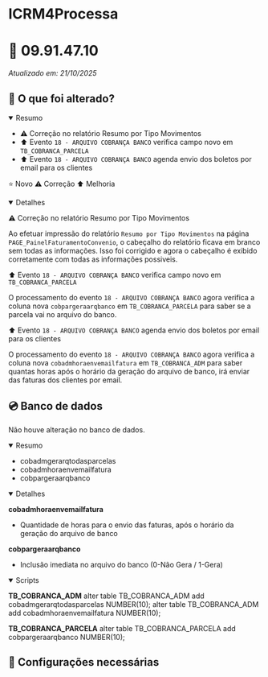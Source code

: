 # ICRM4Processa

# :file_folder: 09.91.47.10

*Atualizado em: 21/10/2025*

## :memo: O que foi alterado?

<details open>
<summary>Resumo</summary>

- :warning: Correção no relatório Resumo por Tipo Movimentos
- :arrow_up: Evento `18 - ARQUIVO COBRANÇA BANCO` verifica campo novo em `TB_COBRANCA_PARCELA`
- :arrow_up: Evento `18 - ARQUIVO COBRANÇA BANCO` agenda envio dos boletos por email para os clientes
</details>

:star: Novo
:warning: Correção
:arrow_up: Melhoria

<details open>
<summary>Detalhes</summary>

:warning: Correção no relatório Resumo por Tipo Movimentos

Ao efetuar impressão do relatório `Resumo por Tipo Movimentos` na página `PAGE_PainelFaturamentoConvenio`, o cabeçalho do relatório ficava em branco sem todas as informações. Isso foi corrigido e agora o cabeçalho é exibido corretamente com todas as informações possiveis.

:arrow_up: Evento `18 - ARQUIVO COBRANÇA BANCO` verifica campo novo em `TB_COBRANCA_PARCELA`

O processamento do evento `18 - ARQUIVO COBRANÇA BANCO` agora verifica a coluna nova `cobpargeraarqbanco` em `TB_COBRANCA_PARCELA` para saber se a parcela vai no arquivo do banco.

:arrow_up: Evento `18 - ARQUIVO COBRANÇA BANCO` agenda envio dos boletos por email para os clientes

O processamento do evento `18 - ARQUIVO COBRANÇA BANCO` agora verifica a coluna nova `cobadmhoraenvemailfatura` em `TB_COBRANCA_ADM` para saber quantas horas após o horário da geração do arquivo de banco, irá enviar das faturas dos clientes por email.

</details>

## :cd: Banco de dados

Não houve alteração no banco de dados.

<details open>
<summary>Resumo</summary>

- cobadmgerarqtodasparcelas
- cobadmhoraenvemailfatura
- cobpargeraarqbanco

</details>

<details open>
<summary>Detalhes</summary>


**cobadmhoraenvemailfatura**
- Quantidade de horas para o envio das faturas, após o horário da geração do arquivo de banco

**cobpargeraarqbanco**
- Inclusão imediata no arquivo do banco (0-Não Gera / 1-Gera)

</details>

<details open>
<summary>Scripts</summary>

**TB_COBRANCA_ADM**
alter table TB_COBRANCA_ADM add cobadmgerarqtodasparcelas NUMBER(10);
alter table TB_COBRANCA_ADM add cobadmhoraenvemailfatura NUMBER(10);

**TB_COBRANCA_PARCELA**
alter table TB_COBRANCA_PARCELA add cobpargeraarqbanco NUMBER(10);

</details>

## :wrench: Configurações necessárias
